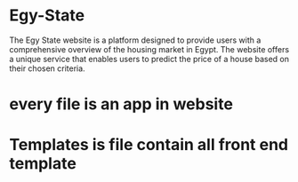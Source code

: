 # Egy-State
 The Egy State website is a platform designed to provide users with a comprehensive overview of the housing market in Egypt. The website offers a unique service that enables users to predict the price of a house based on their chosen criteria.
# every file is an app in website 
# Templates is file contain all front end template
